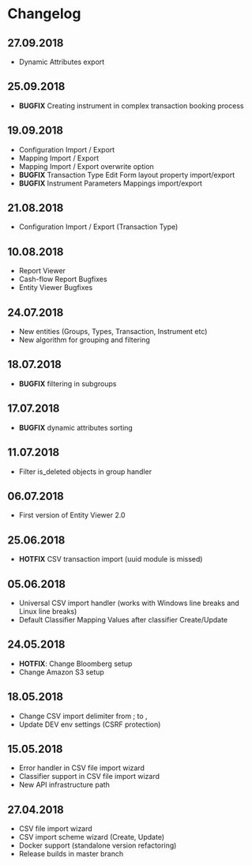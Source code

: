 # Changelog


## 27.09.2018
- Dynamic Attributes export

## 25.09.2018
- **BUGFIX** Creating instrument in complex transaction booking process 

## 19.09.2018
- Configuration Import / Export
- Mapping Import / Export
- Mapping Import / Export overwrite option
- **BUGFIX** Transaction Type Edit Form layout property import/export
- **BUGFIX** Instrument Parameters Mappings import/export

## 21.08.2018
- Configuration Import / Export (Transaction Type)

## 10.08.2018
- Report Viewer
- Cash-flow Report Bugfixes
- Entity Viewer Bugfixes

## 24.07.2018
- New entities (Groups, Types, Transaction, Instrument etc)
- New algorithm for grouping and filtering

## 18.07.2018
- **BUGFIX** filtering in subgroups

## 17.07.2018

- **BUGFIX** dynamic attributes sorting

## 11.07.2018

- Filter is_deleted objects in group handler

## 06.07.2018

- First version of Entity Viewer 2.0

## 25.06.2018

- **HOTFIX** CSV transaction import (uuid module is missed)

## 05.06.2018

- Universal CSV import handler (works with Windows line breaks and Linux line breaks)
- Default Classifier Mapping Values after classifier Create/Update

## 24.05.2018

- **HOTFIX**: Change Bloomberg setup
- Change Amazon S3 setup

## 18.05.2018

- Change CSV import delimiter from ; to ,
- Update DEV env settings (CSRF protection)

## 15.05.2018

- Error handler in CSV file import wizard
- Classifier support in CSV file import wizard
- New API infrastructure path

## 27.04.2018

- CSV file import wizard
- CSV import scheme wizard (Create, Update)
- Docker support (standalone version refactoring)
- Release builds in master branch